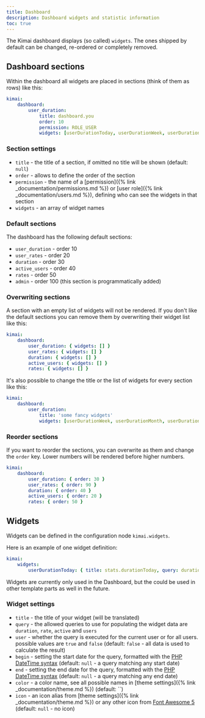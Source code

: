 ```yaml
---
title: Dashboard
description: Dashboard widgets and statistic information
toc: true
---
```


The Kimai dashboard displays (so called) `widgets`.
The ones shipped by default can be changed, re-ordered or completely removed.

## Dashboard sections

Within the dashboard all widgets are placed in sections (think of them as rows) like this:

```yaml
kimai:
    dashboard:
        user_duration:
            title: dashboard.you
            order: 10
            permission: ROLE_USER
            widgets: [userDurationToday, userDurationWeek, userDurationMonth, userDurationYear, userDurationTotal]
``` 

### Section settings

- `title` - the title of a section, if omitted no title will be shown (default: `null`) 
- `order` - allows to define the order of the section
- `permission` - the name of a [permission]({% link _documentation/permissions.md %}) or [user role]({% link _documentation/users.md %}), defining who can see the widgets in that section
- `widgets` - an array of widget names

### Default sections

The dashboard has the following default sections:

- `user_duration` - order 10
- `user_rates` - order 20
- `duration` - order 30
- `active_users` - order 40
- `rates` - order 50
- `admin` - order 100 (this section is programmatically added)  

### Overwriting sections

A section with an empty list of widgets will not be rendered.
If you don't like the default sections you can remove them by overwriting their widget list like this:

```yaml
kimai:
    dashboard:
        user_duration: { widgets: [] }
        user_rates: { widgets: [] }
        duration: { widgets: [] }
        active_users: { widgets: [] }
        rates: { widgets: [] }
```

It's also possible to change the title or the list of widgets for every section like this:

```yaml
kimai:
    dashboard:
        user_duration:
            title: 'some fancy widgets'
            widgets: [userDurationWeek, userDurationMonth, userDurationYear]
```

### Reorder sections

If you want to reorder the sections, you can overwrite as them and change the `order` key. 
Lower numbers will be rendered before higher numbers. 

```yaml
kimai:
    dashboard:
        user_duration: { order: 30 }
        user_rates: { order: 90 }
        duration: { order: 40 }
        active_users: { order: 20 }
        rates: { order: 50 }
```

## Widgets

Widgets can be defined in the configuration node `kimai.widgets`.

Here is an example of one widget definition:

```yaml
kimai:
    widgets:
        userDurationToday: { title: stats.durationToday, query: duration, user: true, begin: '00:00:00', end: '23:59:59', icon: duration, color: green }
```

Widgets are currently only used in the Dashboard, but the could be used in other template parts as well in the future.

### Widget settings

- `title` - the title of your widget (will be translated)
- `query` - the allowed queries to use for populating the widget data are `duration`, `rate`, `active` and `users`
- `user` - whether the query is executed for the current user or for all users. possible values are `true` and `false` (default: `false` - all data is used to calculate the result)
- `begin` - setting the start date for the query, formatted with the [PHP DateTime syntax](http://php.net/manual/en/datetime.formats.relative.php) (default: `null` - a query matching any start date)
- `end` - setting the end date for the query, formatted with the [PHP DateTime syntax](http://php.net/manual/en/datetime.formats.relative.php) (default: `null` - a query matching any end date)
- `color` - a color name, see all possible names in [theme settings]({% link _documentation/theme.md %}) (default: ``)
- `icon` - an icon alias from [theme settings]({% link _documentation/theme.md %}) or any other icon from [Font Awesome 5](https://fontawesome.com/icons) (default: `null` - no icon)
